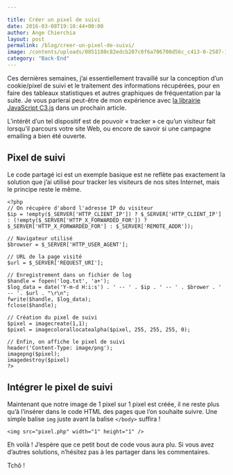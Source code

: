 ```yaml
---

title: Créer un pixel de suivi
date: 2016-03-08T19:10:44+00:00
author: Ange Chierchia
layout: post
permalink: /blog/creer-un-pixel-de-suivi/
image: /contents/uploads/0851180c82edcb207c0f6a706700d56c_c413-0-2587-1268_s885x516-825x510.jpg
category: "Back-End"
---
```

Ces dernières semaines, j&rsquo;ai essentiellement travaillé sur la conception d&rsquo;un cookie/pixel de suivi et le traitement des informations récupérées, pour en faire des tableaux statistiques et autres graphiques de fréquentation par la suite. Je vous parlerai peut-être de mon expérience avec <a href="http://c3js.org/" target="_blank">la librairie JavaScript C3.js</a> dans un prochain article.

L&rsquo;intérêt d&rsquo;un tel dispositif est de pouvoir &laquo;&nbsp;tracker&nbsp;&raquo; ce qu&rsquo;un visiteur fait lorsqu&rsquo;il parcours votre site Web, ou encore de savoir si une campagne emailing a bien été ouverte.<!--more-->

## Pixel de suivi

Le code partagé ici est un exemple basique est ne reflète pas exactement la solution que j&rsquo;ai utilisé pour tracker les visiteurs de nos sites Internet, mais le principe reste le même.

    <?php
    // On récupère d'abord l'adresse IP du visiteur
    $ip = !empty($_SERVER['HTTP_CLIENT_IP']) ? $_SERVER['HTTP_CLIENT_IP'] : (!empty($_SERVER['HTTP_X_FORWARDED_FOR']) ? $_SERVER['HTTP_X_FORWARDED_FOR'] : $_SERVER['REMOTE_ADDR']);
    
    // Navigateur utilisé
    $browser = $_SERVER['HTTP_USER_AGENT'];
    
    // URL de la page visité
    $url = $_SERVER['REQUEST_URI'];
    
    // Enregistrement dans un fichier de log
    $handle = fopen('log.txt', 'a+');
    $log_data = date('Y-m-d H:i:s') . ' -- ' . $ip . ' -- ' . $brower . ' -- '. $url . "\r\n";
    fwrite($handle, $log_data);
    fclose($handle);
    
    // Création du pixel de suivi
    $pixel = imagecreate(1,1);
    $pixel = imagecolorallocatealpha($pixel, 255, 255, 255, 0);
    
    // Enfin, on affiche le pixel de suivi
    header('Content-Type: image/png');
    imagepng($pixel);
    imagedestroy($pixel)
    ?>

## Intégrer le pixel de suivi

Maintenant que notre image de 1 pixel sur 1 pixel est créée, il ne reste plus qu&rsquo;à l&rsquo;insérer dans le code HTML des pages que l&rsquo;on souhaite suivre. Une simple balise `img` juste avant la balise `</body>` suffira !

    <img src="pixel.php" width="1" height="1" />

Eh voilà ! J&rsquo;espère que ce petit bout de code vous aura plu. Si vous avez d&rsquo;autres solutions, n&rsquo;hésitez pas à les partager dans les commentaires.

Tchô !